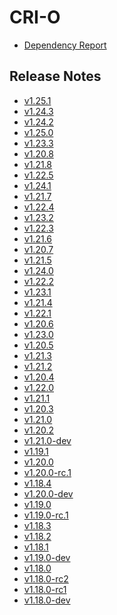 # CRI-O

<!-- NOTE:
The release notes generator will parse the entries based on the `- ` prefix,
which means that we should prefix every other entry with something different,
like: `* `
-->

* [Dependency Report](dependencies.md)

## Release Notes

- [v1.25.1](v1.25.1.md)
- [v1.24.3](v1.24.3.md)
- [v1.24.2](v1.24.2.md)
- [v1.25.0](v1.25.0.md)
- [v1.23.3](v1.23.3.md)
- [v1.20.8](v1.20.8.md)
- [v1.21.8](v1.21.8.md)
- [v1.22.5](v1.22.5.md)
- [v1.24.1](v1.24.1.md)
- [v1.21.7](v1.21.7.md)
- [v1.22.4](v1.22.4.md)
- [v1.23.2](v1.23.2.md)
- [v1.22.3](v1.22.3.md)
- [v1.21.6](v1.21.6.md)
- [v1.20.7](v1.20.7.md)
- [v1.21.5](v1.21.5.md)
- [v1.24.0](v1.24.0.md)
- [v1.22.2](v1.22.2.md)
- [v1.23.1](v1.23.1.md)
- [v1.21.4](v1.21.4.md)
- [v1.22.1](v1.22.1.md)
- [v1.20.6](v1.20.6.md)
- [v1.23.0](v1.23.0.md)
- [v1.20.5](v1.20.5.md)
- [v1.21.3](v1.21.3.md)
- [v1.21.2](v1.21.2.md)
- [v1.20.4](v1.20.4.md)
- [v1.22.0](v1.22.0.md)
- [v1.21.1](v1.21.1.md)
- [v1.20.3](v1.20.3.md)
- [v1.21.0](v1.21.0.md)
- [v1.20.2](v1.20.2.md)
- [v1.21.0-dev](v1.21.0-dev.md)
- [v1.19.1](v1.19.1.md)
- [v1.20.0](v1.20.0.md)
- [v1.20.0-rc.1](v1.20.0-rc.1.md)
- [v1.18.4](v1.18.4.md)
- [v1.20.0-dev](v1.20.0-dev.md)
- [v1.19.0](v1.19.0.md)
- [v1.19.0-rc.1](v1.19.0-rc.1.md)
- [v1.18.3](v1.18.3.md)
- [v1.18.2](v1.18.2.md)
- [v1.18.1](v1.18.1.md)
- [v1.19.0-dev](v1.19.0-dev.md)
- [v1.18.0](v1.18.0.md)
- [v1.18.0-rc2](v1.18.0-rc2.md)
- [v1.18.0-rc1](v1.18.0-rc1.md)
- [v1.18.0-dev](v1.18.0-dev.md)